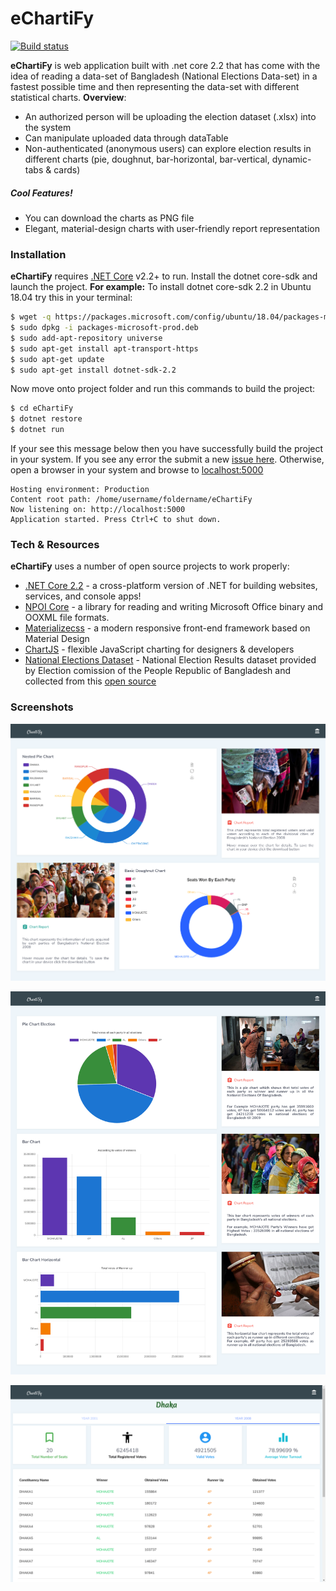 # eChartiFy
[![Build status](https://ci.appveyor.com/api/projects/status/c2oil2sqns671djd?svg=true)](https://ci.appveyor.com/project/shunjid/echartify)


**eChartiFy** is web application built with .net core 2.2 that has come with the idea of reading a data-set of Bangladesh (National Elections Data-set) in a fastest possible time and then representing the data-set with different statistical charts. **Overview**:

  - An authorized person will be uploading the election dataset (.xlsx) into the system 
  - Can manipulate uploaded data through dataTable
  - Non-authenticated (anonymous users) can explore election results in different charts (pie, doughnut, bar-horizontal, bar-vertical, dynamic-tabs & cards)
 
##### Cool Features!

  - You can download the charts as PNG file
  - Elegant, material-design charts with user-friendly report representation 

### Installation

 **eChartiFy** requires [.NET Core](https://dotnet.microsoft.com/download) v2.2+ to run. Install the dotnet core-sdk and launch the project. **For example:** 
 To install dotnet core-sdk 2.2 in Ubuntu 18.04 try this in your terminal:

```sh
$ wget -q https://packages.microsoft.com/config/ubuntu/18.04/packages-microsoft-prod.deb
$ sudo dpkg -i packages-microsoft-prod.deb
$ sudo add-apt-repository universe
$ sudo apt-get install apt-transport-https
$ sudo apt-get update
$ sudo apt-get install dotnet-sdk-2.2
```

Now move onto project folder and run this commands to build the project:
```sh
$ cd eChartiFy
$ dotnet restore
$ dotnet run
```
If your see this message below then you have successfully build the project in your system. If you see any error the submit a new [issue here](https://github.com/TeamTigers-IT/eChartiFy/issues). Otherwise, open a browser in your system and browse to [localhost:5000](localhost:5000)
```
Hosting environment: Production
Content root path: /home/username/foldername/eChartiFy
Now listening on: http://localhost:5000
Application started. Press Ctrl+C to shut down.
```

### Tech & Resources

**eChartiFy** uses a number of open source projects to work properly:

* [.NET Core 2.2](https://dotnet.microsoft.com/learn/dotnet/hello-world-tutorial/intro) - a cross-platform version of .NET for building websites, services, and console apps!
* [NPOI Core](https://www.nuget.org/packages/DotNetCore.NPOI/) - a library for reading and writing Microsoft Office binary and OOXML file formats.
* [Materializecss](https://materializecss.com) - a modern responsive front-end framework based on Material Design
* [ChartJS](https://www.chartjs.org/) -  flexible JavaScript charting for designers & developers
* [National Elections Dataset](http://www.ecs.gov.bd/page/election-results) -  National Election Results dataset provided by Election comission of the People Republic of Bangladesh and collected from this [open source](https://github.com/mbaldassaro/bangladeshelectiondata)

### Screenshots

<p align="center"><img src="https://github.com/TeamTigers-IT/eChartiFy/blob/master/wwwroot/img/screenshots/yearly.png" width="600" /></p>

<p align="center"><img src="https://github.com/TeamTigers-IT/eChartiFy/blob/master/wwwroot/img/screenshots/combined.png" width="600" /></p>
        
 <p align="center"><img src="https://github.com/TeamTigers-IT/eChartiFy/blob/master/wwwroot/img/screenshots/districtWise.png" width="600" /></p>
        

